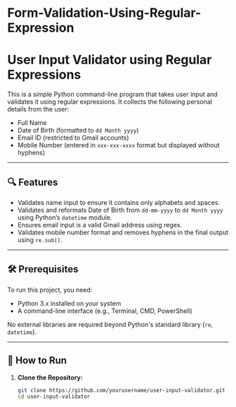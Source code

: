 # Form-Validation-Using-Regular-Expression

# User Input Validator using Regular Expressions

This is a simple Python command-line program that takes user input and validates it using regular expressions. It collects the following personal details from the user:

- Full Name
- Date of Birth (formatted to `dd Month yyyy`)
- Email ID (restricted to Gmail accounts)
- Mobile Number (entered in `xxx-xxx-xxxx` format but displayed without hyphens)

---

## 🔍 Features

- Validates name input to ensure it contains only alphabets and spaces.
- Validates and reformats Date of Birth from `dd-mm-yyyy` to `dd Month yyyy` using Python’s `datetime` module.
- Ensures email input is a valid Gmail address using regex.
- Validates mobile number format and removes hyphens in the final output using `re.sub()`.

---

## 🛠️ Prerequisites

To run this project, you need:

- Python 3.x installed on your system  
- A command-line interface (e.g., Terminal, CMD, PowerShell)

No external libraries are required beyond Python's standard library (`re`, `datetime`).

---

## 🚀 How to Run

1. **Clone the Repository:**

   ```bash
   git clone https://github.com/yourusername/user-input-validator.git
   cd user-input-validator
